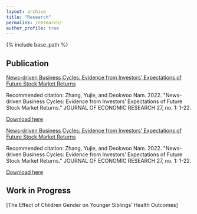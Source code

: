 ```yaml
---
layout: archive
title: "Research"
permalink: /research/
author_profile: true
---
```


<!-- 
{% if author.googlescholar %}
  You can also find my articles on <u><a href="{{author.googlescholar}}">my Google Scholar profile</a>.</u>
{% endif %}

{% include base_path %}

{% for post in site.publications reversed %}
  {% include archive-single.html %}
{% endfor %} 
-->

{% include base_path %}

Publication
--

[News-driven Business Cycles: Evidence from Investors’ Expectations of Future Stock Market Returns](https://papersearch.net/thesis/article.asp?key=3948237)

Recommended citation: Zhang, Yujie, and Deokwoo Nam. 2022. "News-driven Business Cycles: Evidence from Investors’ Expectations of Future Stock Market Returns." JOURNAL OF ECONOMIC RESEARCH 27, no. 1: 1-22.

[Download here](http://yujiezhangecon.github.io/files/ZhangNam_00_main.pdf) <br>



[News-driven Business Cycles: Evidence from Investors’ Expectations of Future Stock Market Returns](https://papersearch.net/thesis/article.asp?key=3948237)

Recommended citation: Zhang, Yujie, and Deokwoo Nam. 2022. "News-driven Business Cycles: Evidence from Investors’ Expectations of Future Stock Market Returns." JOURNAL OF ECONOMIC RESEARCH 27, no. 1: 1-22.

[Download here](http://yujiezhangecon.github.io/files/ZhangNam_00_main.pdf) <br>

Work in Progress
--

[The Effect of Children Gender on Younger Siblings’ Health Outcomes]



